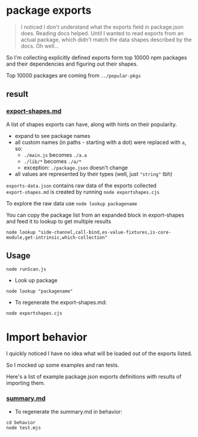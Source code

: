 # package exports

> I noticed I don't understand what the exports field in package.json does. Reading docs helped. Until I wanted to read exports from an actual package, which didn't match the data shapes described by the docs. Oh well...

So I'm collecting explicitly defined exports form top 10000 npm packages and their dependencies and figuring out their shapes.

Top 10000 packages are coming from `../popular-pkgs`

## result

### [export-shapes.md](./export-shapes.md)

A list of shapes exports can have, along with hints on their popularity.

- expand to see package names
- all custom names (in paths - starting with a dot) were replaced with `a`, so:
  - `./main.js` becomes `./a.a`
  - `./lib/*` becomes `./a/*`
  - exception: `./package.json` doesn't change
- all values are represented by their types (well, just `"string"` tbh)

`exports-data.json` contains raw data of the exports collected  
`export-shapes.md` is created by running `node exportshapes.cjs`

To explore the raw data use `node lookup packagename`

You can copy the package list from an expanded block in export-shapes and feed it to lookup to get multiple results

```
node lookup "side-channel,call-bind,es-value-fixtures,is-core-module,get-intrinsic,which-collection"
```

## Usage

```
node runScan.js
```

- Look up package

```
node lookup "packagename"
```

- To regenerate the export-shapes.md:

```
node exportshapes.cjs
```

# Import behavior

I quickly noticed I have no idea what will be loaded out of the exports listed.

So I mocked up some examples and ran tests.

Here's a list of example package.json exports definitions with results of importing them.

### [summary.md](./behavior/summary.md)

- To regenerate the summary.md in behavior:

```
cd behavior
node test.mjs
```
